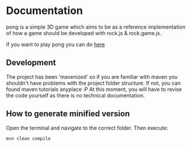 # Documentation

pong is a simple 3D game which aims to be as a reference implementation of how a game should be developed with rock.js & rock.game.js.

If you want to play pong you can do [here](https://lajimenez.github.com/pong/demo)

## Development

The project has been 'mavenized' so if you are familiar with maven you shouldn't have problems with the project folder structure. If not, you can found maven tutorials anyplace :P
At this moment, you will have to revise the code yourself as there is no technical documentation.

## How to generate minified version

Open the terminal and navigate to the correct folder. Then execute:
```Batchfile
mvn clean compile
```